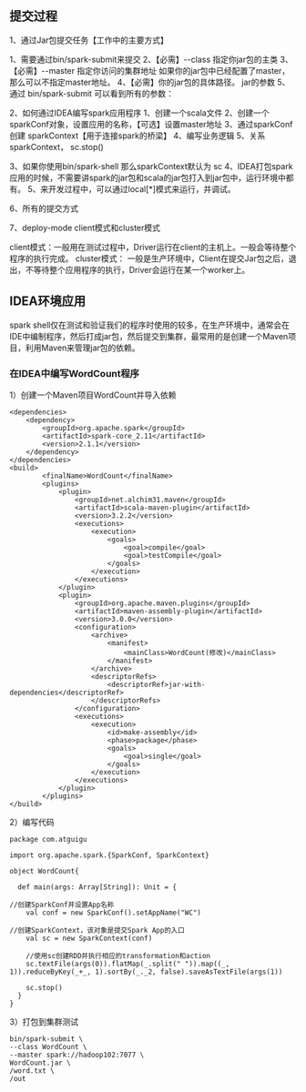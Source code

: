 

## 提交过程

1、通过Jar包提交任务【工作中的主要方式】

1、需要通过bin/spark-submit来提交
2、【必需】--class 指定你jar包的主类
3、【必需】--master 指定你访问的集群地址  如果你的jar包中已经配置了master，那么可以不指定master地址。
4、【必需】你的jar包的具体路径。 jar的参数
5、通过  bin/spark-submit 可以看到所有的参数：


2、如何通过IDEA编写spark应用程序
    1、创建一个scala文件
    2、创建一个 sparkConf对象，设置应用的名称，【可选】设置master地址
    3、通过sparkConf创建 sparkContext【用于连接spark的桥梁】
    4、编写业务逻辑
    5、关系sparkContext， sc.stop()

3、如果你使用bin/spark-shell 那么sparkContext默认为 sc
4、IDEA打包spark应用的时候，不需要讲spark的jar包和scala的jar包打入到jar包中，运行环境中都有。
5、来开发过程中，可以通过local[*]模式来运行，并调试。

6、所有的提交方式



7、deploy-mode  client模式和cluster模式

client模式：一般用在测试过程中，Driver运行在client的主机上。一般会等待整个程序的执行完成。
cluster模式： 一般是生产环境中，Client在提交Jar包之后，退出，不等待整个应用程序的执行，Driver会运行在某一个worker上。


## IDEA环境应用
spark shell仅在测试和验证我们的程序时使用的较多，在生产环境中，通常会在IDE中编制程序，然后打成jar包，然后提交到集群，最常用的是创建一个Maven项目，利用Maven来管理jar包的依赖。
### 在IDEA中编写WordCount程序
1）创建一个Maven项目WordCount并导入依赖
```
<dependencies>
    <dependency>
        <groupId>org.apache.spark</groupId>
        <artifactId>spark-core_2.11</artifactId>
        <version>2.1.1</version>
    </dependency>
</dependencies>
<build>
        <finalName>WordCount</finalName>
        <plugins>
            <plugin>
                <groupId>net.alchim31.maven</groupId>
                <artifactId>scala-maven-plugin</artifactId>
                <version>3.2.2</version>
                <executions>
                    <execution>
                        <goals>
                            <goal>compile</goal>
                            <goal>testCompile</goal>
                        </goals>
                    </execution>
                </executions>
            </plugin>
            <plugin>
                <groupId>org.apache.maven.plugins</groupId>
                <artifactId>maven-assembly-plugin</artifactId>
                <version>3.0.0</version>
                <configuration>
                    <archive>
                        <manifest>
                            <mainClass>WordCount(修改)</mainClass>
                        </manifest>
                    </archive>
                    <descriptorRefs>
                        <descriptorRef>jar-with-dependencies</descriptorRef>
                    </descriptorRefs>
                </configuration>
                <executions>
                    <execution>
                        <id>make-assembly</id>
                        <phase>package</phase>
                        <goals>
                            <goal>single</goal>
                        </goals>
                    </execution>
                </executions>
            </plugin>
        </plugins>
</build>
```
2）编写代码
```
package com.atguigu

import org.apache.spark.{SparkConf, SparkContext}

object WordCount{

  def main(args: Array[String]): Unit = {

//创建SparkConf并设置App名称
    val conf = new SparkConf().setAppName("WC")

//创建SparkContext，该对象是提交Spark App的入口
    val sc = new SparkContext(conf)

    //使用sc创建RDD并执行相应的transformation和action
    sc.textFile(args(0)).flatMap(_.split(" ")).map((_, 1)).reduceByKey(_+_, 1).sortBy(_._2, false).saveAsTextFile(args(1))

    sc.stop()
  }
}
```
3）打包到集群测试
```
bin/spark-submit \
--class WordCount \
--master spark://hadoop102:7077 \
WordCount.jar \
/word.txt \
/out
```


